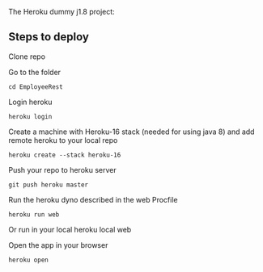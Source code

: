 The Heroku dummy j1.8 project:

## Steps to deploy ##
Clone repo

Go to the folder

    cd EmployeeRest

Login heroku

    heroku login

Create a machine with Heroku-16 stack (needed for using java 8) and add remote heroku to your local repo

    heroku create --stack heroku-16

Push your repo to heroku server

    git push heroku master
    
  Run the heroku dyno described in the web Procfile

    heroku run web

  Or run in your local
    heroku local web

Open the app in your browser

    heroku open








